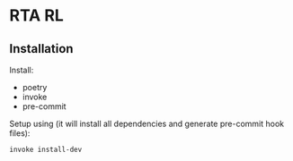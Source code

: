 # RTA RL

## Installation

Install:
- poetry
- invoke
- pre-commit

Setup using (it will install all dependencies and generate pre-commit hook files):
```bash
invoke install-dev
```
